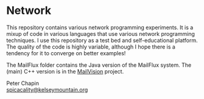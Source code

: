 # Network

This repository contains various network programming experiments. It is a mixup of code in
various languages that use various network programming techniques. I use this repository as a
test bed and self-educational platform. The quality of the code is highly variable, although I
hope there is a tendency for it to converge on better examples!

The MailFlux folder contains the Java version of the MailFlux system. The (main) C++ version
is in the [MailVision](https://github.com/pchapin/mailvision) project.

Peter Chapin  
spicacality@kelseymountain.org  
